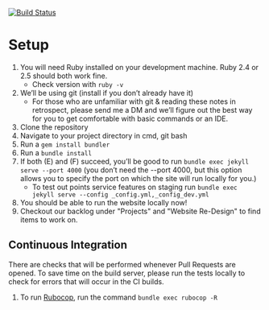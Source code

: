 [![Build Status](https://travis-ci.com/msoe-sse/msoe-sse.github.io.svg?branch=master)](https://travis-ci.com/msoe-sse/msoe-sse.github.io)
# Setup
1. You will need Ruby installed on your development machine.  Ruby 2.4 or 2.5 should both work fine.
    - Check version with `ruby -v`
2. We’ll be using git (install if you don’t already have it)
    - For those who are unfamiliar with git & reading these notes in retrospect, please send me a DM and we’ll figure out the best way for you to get comfortable with basic commands or an IDE.
3. Clone the repository
4. Navigate to your project directory in cmd, git bash
5. Run a `gem install bundler`
6. Run a `bundle install`
7. If both (E) and (F) succeed, you’ll be good to run `bundle exec jekyll serve --port 4000` (you don’t need the --port 4000, but this option allows you to specify the port on which the site will run locally for you.)
   - To test out points service features on staging run `bundle exec jekyll serve --config _config.yml,_config_dev.yml`
8. You should be able to run the website locally now!
9. Checkout our backlog under "Projects" and "Website Re-Design" to find items to work on.

## Continuous Integration

There are checks that will be performed whenever Pull Requests are opened.  To save time on the build server, please run the tests locally to check for errors that will occur in the CI builds.

1. To run [Rubocop](https://github.com/ashmaroli/rubocop-jekyll), run the command `bundle exec rubocop -R`
